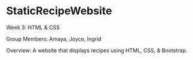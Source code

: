# StaticRecipeWebsite
Week 3: HTML &amp; CSS

Group Members: Amaya, Joyce, Ingrid

Overview: A website that displays recipes using HTML, CSS, & Bootstrap.
